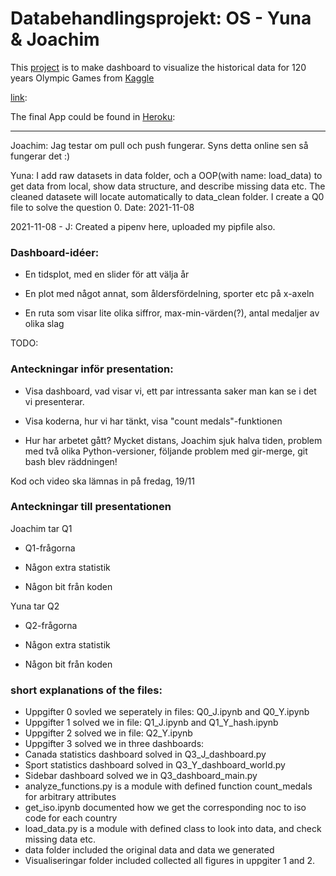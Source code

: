 
# Databehandlingsprojekt: OS - Yuna & Joachim

This [project][projectlink] is to make dashboard to visualize the historical data for 120 years Olympic Games from [Kaggle][link]

[projectlink]: https://github.com/yuna-liu/Databehandling-OS-Yuna-Joachim/blob/main/Projekt_OS.pdf

[link]: 

The final App could be found in [Heroku][link]:

[link]: https://dashboard-yuna-joachim.herokuapp.com/


---

Joachim: Jag testar om pull och push fungerar. Syns detta online sen så fungerar det :)

Yuna: I add raw datasets in data folder, och a OOP(with name: load_data) to get data from local, show data structure, and describe missing data etc. The cleaned datasete will locate automatically to data_clean folder. I create a Q0 file to solve the question 0. Date: 2021-11-08

2021-11-08 - J: Created a pipenv here, uploaded my pipfile also.

### Dashboard-idéer:

- En tidsplot, med en slider för att välja år

- En plot med något annat, som åldersfördelning, sporter etc på x-axeln

- En ruta som visar lite olika siffror, max-min-värden(?), antal medaljer av olika slag

TODO:

### Anteckningar inför presentation:

- Visa dashboard, vad visar vi, ett par intressanta saker man kan se i det vi presenterar.

- Visa koderna, hur vi har tänkt, visa "count medals"-funktionen

- Hur har arbetet gått? Mycket distans, Joachim sjuk halva tiden, problem med två olika Python-versioner, följande problem med gir-merge, git bash blev räddningen!

Kod och video ska lämnas in på fredag, 19/11

### Anteckningar till presentationen

Joachim tar Q1

- Q1-frågorna

- Någon extra statistik

- Någon bit från koden

Yuna tar Q2

- Q2-frågorna

- Någon extra statistik

- Någon bit från koden

### short explanations of the files:
- Uppgifter 0 sovled we seperately in files: Q0_J.ipynb and Q0_Y.ipynb
- Uppgifter 1 solved we in file: Q1_J.ipynb and Q1_Y_hash.ipynb
- Uppgifter 2 solved we in file: Q2_Y.ipynb
- Uppgifter 3 solved we in three dashboards:
- Canada statistics dashboard solved in Q3_J_dashboard.py
- Sport statistics dashboard solved in Q3_Y_dashboard_world.py
- Sidebar dashboard solved we in Q3_dashboard_main.py
- analyze_functions.py is a module with defined function count_medals for arbitrary attributes
- get_iso.ipynb documented how we get the corresponding noc to iso code for each country
- load_data.py is a module with defined class to look into data, and check missing data etc.
- data folder included the original data and data we generated
- Visualiseringar folder included collected all figures in uppgiter 1 and 2.






